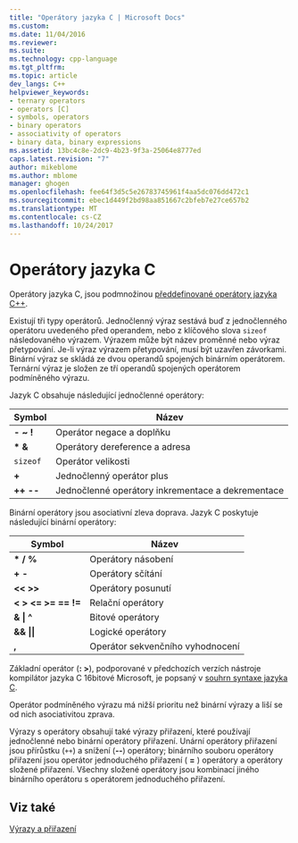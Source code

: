 ```yaml
---
title: "Operátory jazyka C | Microsoft Docs"
ms.custom: 
ms.date: 11/04/2016
ms.reviewer: 
ms.suite: 
ms.technology: cpp-language
ms.tgt_pltfrm: 
ms.topic: article
dev_langs: C++
helpviewer_keywords:
- ternary operators
- operators [C]
- symbols, operators
- binary operators
- associativity of operators
- binary data, binary expressions
ms.assetid: 13bc4c8e-2dc9-4b23-9f3a-25064e8777ed
caps.latest.revision: "7"
author: mikeblome
ms.author: mblome
manager: ghogen
ms.openlocfilehash: fee64f3d5c5e26783745961f4aa5dc076dd472c1
ms.sourcegitcommit: ebec1d449f2bd98aa851667c2bfeb7e27ce657b2
ms.translationtype: MT
ms.contentlocale: cs-CZ
ms.lasthandoff: 10/24/2017
---
```

# <a name="c-operators"></a>Operátory jazyka C
Operátory jazyka C, jsou podmnožinou [předdefinované operátory jazyka C++](../cpp/cpp-built-in-operators-precedence-and-associativity.md).  
  
 Existují tři typy operátorů. Jednočlenný výraz sestává buď z jednočlenného operátoru uvedeného před operandem, nebo z klíčového slova `sizeof` následovaného výrazem. Výrazem může být název proměnné nebo výraz přetypování. Je-li výraz výrazem přetypování, musí být uzavřen závorkami. Binární výraz se skládá ze dvou operandů spojených binárním operátorem. Ternární výraz je složen ze tří operandů spojených operátorem podmíněného výrazu.  
  
 Jazyk C obsahuje následující jednočlenné operátory:  
  
|Symbol|Název|  
|------------|----------|  
|**- ~ !**|Operátor negace a doplňku|  
|**\* &**|Operátory dereference a adresa|  
|`sizeof`|Operátor velikosti|  
|**+**|Jednočlenný operátor plus|  
|**++ --**|Jednočlenné operátory inkrementace a dekrementace|  
  
 Binární operátory jsou asociativní zleva doprava. Jazyk C poskytuje následující binární operátory:  
  
|Symbol|Název|  
|------------|----------|  
|**\* / %**|Operátory násobení|  
|**+ -**|Operátory sčítání|  
|**<\< >>**|Operátory posunutí|  
|**\<   >   \<=   >=   ==   !=**|Relační operátory|  
|**&   &#124; ^**|Bitové operátory|  
|**&&   &#124;&#124;**|Logické operátory|  
|**,**|Operátor sekvenčního vyhodnocení|  
  
 Základní operátor (**: >**), podporované v předchozích verzích nástroje kompilátor jazyka C 16bitové Microsoft, je popsaný v [souhrn syntaxe jazyka C](../c-language/c-language-syntax-summary.md).  
  
 Operátor podmíněného výrazu má nižší prioritu než binární výrazy a liší se od nich asociativitou zprava.  
  
 Výrazy s operátory obsahují také výrazy přiřazení, které používají jednočlenné nebo binární operátory přiřazení. Unární operátory přiřazení jsou přírůstku (`++`) a snížení (**--**) operátory; binárního souboru operátory přiřazení jsou operátor jednoduchého přiřazení ( **=** ) operátory a operátory složené přiřazení. Všechny složené operátory jsou kombinací jiného binárního operátoru s operátorem jednoduchého přiřazení.  
  
## <a name="see-also"></a>Viz také  
 [Výrazy a přiřazení](../c-language/expressions-and-assignments.md)